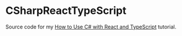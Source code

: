 # CSharpReactTypeScript
Source code for my [How to Use C# with React and TypeScript](https://kenny-designs.github.io/articles/2022-06-05-csharp-react-typescript-tutorial.html) tutorial.
